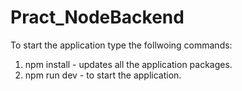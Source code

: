 # Pract_NodeBackend

To start the application type the follwoing commands:
1. npm install - updates all the application packages.
2. npm run dev - to start the application. 
